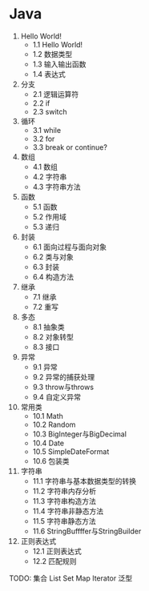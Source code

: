 # Java

1. Hello World!
    - 1.1 Hello World!
    - 1.2 数据类型
    - 1.3 输入输出函数
    - 1.4 表达式
2. 分支
    - 2.1 逻辑运算符
    - 2.2 if
    - 2.3 switch
3. 循环
    - 3.1 while
    - 3.2 for
    - 3.3 break or continue?
4. 数组
    - 4.1 数组
    - 4.2 字符串
    - 4.3 字符串方法
5. 函数
    - 5.1 函数
    - 5.2 作用域
    - 5.3 递归
6. 封装
    - 6.1 面向过程与面向对象
    - 6.2 类与对象
    - 6.3 封装
    - 6.4 构造方法
7. 继承
    - 7.1 继承
    - 7.2 重写
8. 多态
    - 8.1 抽象类
    - 8.2 对象转型
    - 8.3 接口
9. 异常
    - 9.1 异常
    - 9.2 异常的捕获处理
    - 9.3 throw与throws
    - 9.4 自定义异常
10. 常用类
    - 10.1 Math
    - 10.2 Random
    - 10.3 BigInteger与BigDecimal
    - 10.4 Date
    - 10.5 SimpleDateFormat
    - 10.6 包装类
11. 字符串
    - 11.1 字符串与基本数据类型的转换
    - 11.2 字符串内存分析
    - 11.3 字符串构造方法
    - 11.4 字符串非静态方法
    - 11.5 字符串静态方法
    - 11.6 StringBuffffer与StringBuilder
12. 正则表达式
    - 12.1 正则表达式
    - 12.2 匹配规则

TODO: 
    集合
    List
    Set
    Map
    Iterator
    泛型